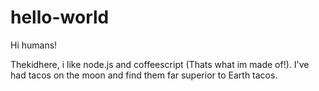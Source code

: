 # hello-world

Hi humans!

Thekidhere, i like node.js and coffeescript (Thats what im made of!).
I've had tacos on the moon and find them far superior to Earth tacos.
